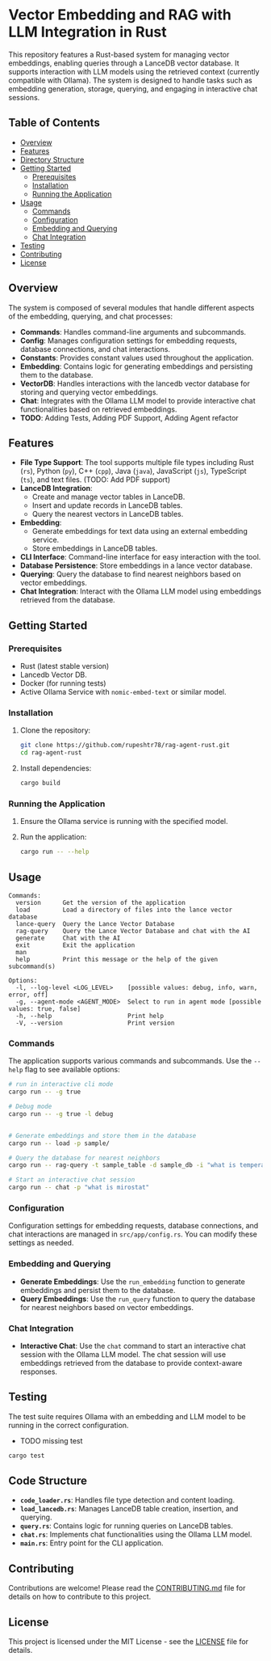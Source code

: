 # Vector Embedding and RAG with LLM Integration in Rust

This repository features a Rust-based system for managing vector embeddings, enabling queries through a LanceDB vector database. It supports interaction with LLM models using the retrieved context (currently compatible with Ollama). The system is designed to handle tasks such as embedding generation, storage, querying, and engaging in interactive chat sessions.

## Table of Contents

- [Overview](#overview)
- [Features](#features)
- [Directory Structure](#directory-structure)
- [Getting Started](#getting-started)
  - [Prerequisites](#prerequisites)
  - [Installation](#installation)
  - [Running the Application](#running-the-application)
- [Usage](#usage)
  - [Commands](#commands)
  - [Configuration](#configuration)
  - [Embedding and Querying](#embedding-and-querying)
  - [Chat Integration](#chat-integration)
- [Testing](#testing)
- [Contributing](#contributing)
- [License](#license)

## Overview

The system is composed of several modules that handle different aspects of the embedding, querying, and chat processes:

- **Commands**: Handles command-line arguments and subcommands.
- **Config**: Manages configuration settings for embedding requests, database connections, and chat interactions.
- **Constants**: Provides constant values used throughout the application.
- **Embedding**: Contains logic for generating embeddings and persisting them to the database.
- **VectorDB**: Handles interactions with the lancedb vector database for storing and querying vector embeddings.
- **Chat**: Integrates with the Ollama LLM model to provide interactive chat functionalities based on retrieved embeddings.
- **TODO**: Adding Tests, Adding PDF Support, Adding Agent refactor

## Features

- **File Type Support**: The tool supports multiple file types including Rust (`rs`), Python (`py`), C++ (`cpp`), Java (`java`), JavaScript (`js`), TypeScript (`ts`), and text files. (TODO: Add PDF support)
- **LanceDB Integration**:
  - Create and manage vector tables in LanceDB.
  - Insert and update records in LanceDB tables.
  - Query the nearest vectors in LanceDB tables.
- **Embedding**:
  - Generate embeddings for text data using an external embedding service.
  - Store embeddings in LanceDB tables.
- **CLI Interface**: Command-line interface for easy interaction with the tool.
- **Database Persistence**: Store embeddings in a lance vector database.
- **Querying**: Query the database to find nearest neighbors based on vector embeddings.
- **Chat Integration**: Interact with the Ollama LLM model using embeddings retrieved from the database.

## Getting Started

### Prerequisites

- Rust (latest stable version)
- Lancedb Vector DB.
- Docker (for running tests)
- Active Ollama Service with `nomic-embed-text` or similar model.

### Installation

1. Clone the repository:

   ```sh
   git clone https://github.com/rupeshtr78/rag-agent-rust.git
   cd rag-agent-rust
   ```

2. Install dependencies:
   ```sh
   cargo build
   ```

### Running the Application

1. Ensure the Ollama service is running with the specified model.
2. Run the application:

   ```sh
   cargo run -- --help


   ```

## Usage

```
Commands:
  version      Get the version of the application
  load         Load a directory of files into the lance vector database
  lance-query  Query the Lance Vector Database
  rag-query    Query the Lance Vector Database and chat with the AI
  generate     Chat with the AI
  exit         Exit the application
  man          
  help         Print this message or the help of the given subcommand(s)

Options:
  -l, --log-level <LOG_LEVEL>    [possible values: debug, info, warn, error, off]
  -g, --agent-mode <AGENT_MODE>  Select to run in agent mode [possible values: true, false]
  -h, --help                     Print help
  -V, --version                  Print version
```

### Commands

The application supports various commands and subcommands. Use the `--help` flag to see available options:

```sh
# run in interactive cli mode
cargo run -- -g true

# Debug mode
cargo run -- -g true -l debug


# Generate embeddings and store them in the database
cargo run -- load -p sample/

# Query the database for nearest neighbors
cargo run -- rag-query -t sample_table -d sample_db -i "what is temperature"

# Start an interactive chat session
cargo run -- chat -p "what is mirostat"
```

### Configuration

Configuration settings for embedding requests, database connections, and chat interactions are managed in `src/app/config.rs`. You can modify these settings as needed.

### Embedding and Querying

- **Generate Embeddings**: Use the `run_embedding` function to generate embeddings and persist them to the database.
- **Query Embeddings**: Use the `run_query` function to query the database for nearest neighbors based on vector embeddings.

### Chat Integration

- **Interactive Chat**: Use the `chat` command to start an interactive chat session with the Ollama LLM model. The chat session will use embeddings retrieved from the database to provide context-aware responses.

## Testing

The test suite requires Ollama with an embedding and LLM model to be running in the correct configuration.

- TODO missing test

```sh
cargo test
```

## Code Structure

- **`code_loader.rs`**: Handles file type detection and content loading.
- **`load_lancedb.rs`**: Manages LanceDB table creation, insertion, and querying.
- **`query.rs`**: Contains logic for running queries on LanceDB tables.
- **`chat.rs`**: Implements chat functionalities using the Ollama LLM model.
- **`main.rs`**: Entry point for the CLI application.

## Contributing

Contributions are welcome! Please read the [CONTRIBUTING.md](CONTRIBUTING.md) file for details on how to contribute to this project.

## License

This project is licensed under the MIT License - see the [LICENSE](LICENSE) file for details.
